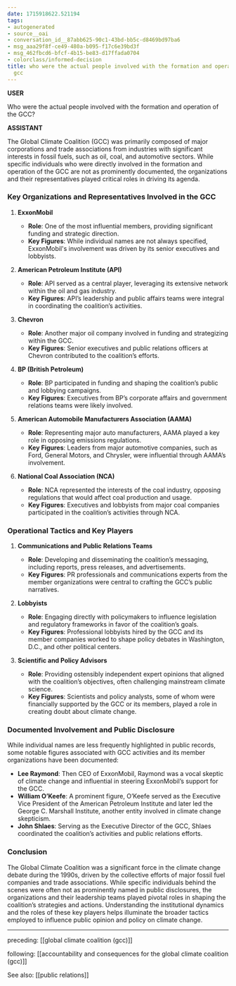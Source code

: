 ```yaml
---
date: 1715918622.521194
tags:
- autogenerated
- source__oai
- conversation_id__87abb625-90c1-43bd-bb5c-d8469bd97ba6
- msg_aaa29f8f-ce49-480a-b095-f17c6e39bd3f
- msg_462fbcd6-bfcf-4b15-be83-d17ffada0704
- colorclass/informed-decision
title: who were the actual people involved with the formation and operation of the
  gcc
---
```


**USER**

Who were the actual people involved with the formation and operation of the GCC?


**ASSISTANT**

The Global Climate Coalition (GCC) was primarily composed of major corporations and trade associations from industries with significant interests in fossil fuels, such as oil, coal, and automotive sectors. While specific individuals who were directly involved in the formation and operation of the GCC are not as prominently documented, the organizations and their representatives played critical roles in driving its agenda.

### Key Organizations and Representatives Involved in the GCC

1. **ExxonMobil**
   - **Role**: One of the most influential members, providing significant funding and strategic direction.
   - **Key Figures**: While individual names are not always specified, ExxonMobil's involvement was driven by its senior executives and lobbyists.

2. **American Petroleum Institute (API)**
   - **Role**: API served as a central player, leveraging its extensive network within the oil and gas industry.
   - **Key Figures**: API’s leadership and public affairs teams were integral in coordinating the coalition’s activities.

3. **Chevron**
   - **Role**: Another major oil company involved in funding and strategizing within the GCC.
   - **Key Figures**: Senior executives and public relations officers at Chevron contributed to the coalition’s efforts.

4. **BP (British Petroleum)**
   - **Role**: BP participated in funding and shaping the coalition’s public and lobbying campaigns.
   - **Key Figures**: Executives from BP’s corporate affairs and government relations teams were likely involved.

5. **American Automobile Manufacturers Association (AAMA)**
   - **Role**: Representing major auto manufacturers, AAMA played a key role in opposing emissions regulations.
   - **Key Figures**: Leaders from major automotive companies, such as Ford, General Motors, and Chrysler, were influential through AAMA’s involvement.

6. **National Coal Association (NCA)**
   - **Role**: NCA represented the interests of the coal industry, opposing regulations that would affect coal production and usage.
   - **Key Figures**: Executives and lobbyists from major coal companies participated in the coalition’s activities through NCA.

### Operational Tactics and Key Players

1. **Communications and Public Relations Teams**
   - **Role**: Developing and disseminating the coalition’s messaging, including reports, press releases, and advertisements.
   - **Key Figures**: PR professionals and communications experts from the member organizations were central to crafting the GCC’s public narratives.

2. **Lobbyists**
   - **Role**: Engaging directly with policymakers to influence legislation and regulatory frameworks in favor of the coalition’s goals.
   - **Key Figures**: Professional lobbyists hired by the GCC and its member companies worked to shape policy debates in Washington, D.C., and other political centers.

3. **Scientific and Policy Advisors**
   - **Role**: Providing ostensibly independent expert opinions that aligned with the coalition’s objectives, often challenging mainstream climate science.
   - **Key Figures**: Scientists and policy analysts, some of whom were financially supported by the GCC or its members, played a role in creating doubt about climate change.

### Documented Involvement and Public Disclosure

While individual names are less frequently highlighted in public records, some notable figures associated with GCC activities and its member organizations have been documented:

- **Lee Raymond**: Then CEO of ExxonMobil, Raymond was a vocal skeptic of climate change and influential in steering ExxonMobil’s support for the GCC.
- **William O’Keefe**: A prominent figure, O’Keefe served as the Executive Vice President of the American Petroleum Institute and later led the George C. Marshall Institute, another entity involved in climate change skepticism.
- **John Shlaes**: Serving as the Executive Director of the GCC, Shlaes coordinated the coalition’s activities and public relations efforts.

### Conclusion

The Global Climate Coalition was a significant force in the climate change debate during the 1990s, driven by the collective efforts of major fossil fuel companies and trade associations. While specific individuals behind the scenes were often not as prominently named in public disclosures, the organizations and their leadership teams played pivotal roles in shaping the coalition’s strategies and actions. Understanding the institutional dynamics and the roles of these key players helps illuminate the broader tactics employed to influence public opinion and policy on climate change.


---

preceding: [[global climate coalition (gcc)]]  


following: [[accountability and consequences for the global climate coalition (gcc)]]

See also: [[public relations]]